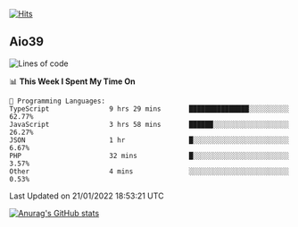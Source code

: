 [![Hits](https://hits.seeyoufarm.com/api/count/incr/badge.svg?url=https%3A%2F%2Fgithub.com%2Faio39&count_bg=%2339C5BB&title_bg=%23555555&icon=&icon_color=%23E7E7E7&title=hits&edge_flat=false)](https://hits.seeyoufarm.com)

## Aio39

<!--START_SECTION:waka-->
![Lines of code](https://img.shields.io/badge/From%20Hello%20World%20I%27ve%20Written-1%20Million%20lines%20of%20code-blue)

📊 **This Week I Spent My Time On** 

```text
💬 Programming Languages: 
TypeScript               9 hrs 29 mins       ███████████████░░░░░░░░░░   62.77% 
JavaScript               3 hrs 58 mins       ██████░░░░░░░░░░░░░░░░░░░   26.27% 
JSON                     1 hr                █░░░░░░░░░░░░░░░░░░░░░░░░   6.67% 
PHP                      32 mins             █░░░░░░░░░░░░░░░░░░░░░░░░   3.57% 
Other                    4 mins              ░░░░░░░░░░░░░░░░░░░░░░░░░   0.53%

```


 Last Updated on 21/01/2022 18:53:21 UTC
<!--END_SECTION:waka-->
[![Anurag's GitHub stats](https://github-readme-stats.vercel.app/api?username=aio39)](https://github.com/anuraghazra/github-readme-stats)

<!--
**aio39/aio39** is a ✨ _special_ ✨ repository because its `README.md` (this file) appears on your GitHub profile.

Here are some ideas to get you started:

- 🔭 I’m currently working on ...
- 🌱 I’m currently learning ...
- 👯 I’m looking to collaborate on ...
- 🤔 I’m looking for help with ...
- 💬 Ask me about ...
- 📫 How to reach me: ...
- 😄 Pronouns: ...
- ⚡ Fun fact: ...
-->
